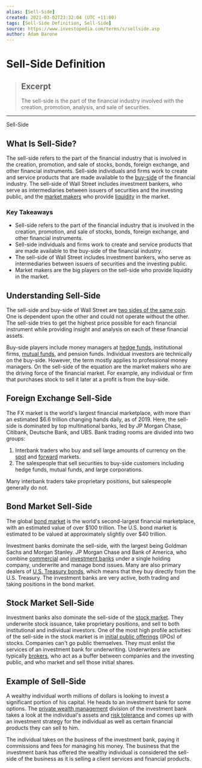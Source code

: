 ```yaml
---
alias: [Sell-Side]
created: 2021-03-02T23:32:04 (UTC +11:00)
tags: [Sell-Side Definition, Sell-Side]
source: https://www.investopedia.com/terms/s/sellside.asp
author: Adam Barone
---
```


# Sell-Side Definition

> ## Excerpt
> The sell-side is the part of the financial industry involved with the creation, promotion, analysis, and sale of securities.

---

Sell-Side
## What Is Sell-Side?

The sell-side refers to the part of the financial industry that is involved in the creation, promotion, and sale of stocks, bonds, foreign exchange, and other financial instruments. Sell-side individuals and firms work to create and service products that are made available to the [buy-side](https://www.investopedia.com/terms/b/buyside.asp) of the financial industry. The sell-side of Wall Street includes investment bankers, who serve as intermediaries between issuers of securities and the investing public, and the [market makers](https://www.investopedia.com/terms/m/marketmaker.asp) who provide [liquidity](https://www.investopedia.com/terms/l/liquidity.asp) in the market.

### Key Takeaways

-   Sell-side refers to the part of the financial industry that is involved in the creation, promotion, and sale of stocks, bonds, foreign exchange, and other financial instruments. 
-   Sell-side individuals and firms work to create and service products that are made available to the buy-side of the financial industry. 
-   The sell-side of Wall Street includes investment bankers, who serve as intermediaries between issuers of securities and the investing public.
-   Market makers are the big players on the sell-side who provide liquidity in the market.

## Understanding Sell-Side

The sell-side and buy-side of Wall Street are [two sides of the same coin](https://www.investopedia.com/articles/financialcareers/11/sell-side-buy-side-analysts.asp). One is dependent upon the other and could not operate without the other. The sell-side tries to get the highest price possible for each financial instrument while providing insight and analysis on each of these financial assets.

Buy-side players include money managers at [hedge funds](https://www.investopedia.com/terms/h/hedgefund.asp), institutional firms, [mutual funds](https://www.investopedia.com/terms/m/mutualfund.asp), and pension funds. Individual investors are technically on the buy-side. However, the term mostly applies to professional money managers. On the sell-side of the equation are the market makers who are the driving force of the financial market. For example, any individual or firm that purchases stock to sell it later at a profit is from the buy-side. 

## Foreign Exchange Sell-Side

The FX market is the world's largest financial marketplace, with more than an estimated $6.6 trillion changing hands daily, as of 2019. Here, the sell-side is dominated by top multinational banks, led by JP Morgan Chase, Citibank, Deutsche Bank, and UBS. Bank trading rooms are divided into two groups:

1.  Interbank traders who buy and sell large amounts of currency on the [spot](https://www.investopedia.com/terms/s/spotmarket.asp) and [forward](https://www.investopedia.com/terms/f/forwardmarket.asp) markets.
2.  The salespeople that sell securities to buy-side customers including hedge funds, mutual funds, and large corporations.

Many interbank traders take proprietary positions, but salespeople generally do not.

## Bond Market Sell-Side

The global [bond market](https://www.investopedia.com/terms/b/bondmarket.asp) is the world's second-largest financial marketplace, with an estimated value of over $100 trillion. The U.S. bond market is estimated to be valued at approximately slightly over $40 trillion.

Investment banks dominate the sell-side, with the largest being Goldman Sachs and Morgan Stanley. JP Morgan Chase and Bank of America, who combine [commercial](https://www.investopedia.com/terms/c/commercialbank.asp) and [investment banks](https://www.investopedia.com/terms/i/investmentbank.asp) under a single holding company, underwrite and manage bond issues. Many are also primary dealers of [U.S. Treasury bonds](https://www.investopedia.com/terms/t/treasurybond.asp), which means that they buy directly from the U.S. Treasury. The investment banks are very active, both trading and taking positions in the bond market.

## Stock Market Sell-Side

Investment banks also dominate the sell-side of the [stock market](https://www.investopedia.com/terms/s/stockmarket.asp). They underwrite stock issuance, take proprietary positions, and sell to both institutional and individual investors. One of the most high profile activities of the sell-side in the stock market is in [initial public offerings](https://www.investopedia.com/terms/i/ipo.asp) (IPOs) of stocks. Companies can't go public themselves. They must enlist the services of an investment bank for underwriting. Underwriters are typically [brokers](https://www.investopedia.com/terms/b/broker.asp), who act as a buffer between companies and the investing public, and who market and sell those initial shares.

## Example of Sell-Side

A wealthy individual worth millions of dollars is looking to invest a significant portion of his capital. He heads to an investment bank for some options. The [private wealth management](https://www.investopedia.com/ask/answers/052915/what-private-wealth-management.asp) division of the investment bank takes a look at the individual's assets and [risk tolerance](https://www.investopedia.com/terms/r/risktolerance.asp) and comes up with an investment strategy for the individual as well as certain financial products they can sell to him.

The individual takes on the business of the investment bank, paying it commissions and fees for managing his money. The business that the investment bank has offered the wealthy individual is considered the sell-side of the business as it is selling a client services and financial products.
